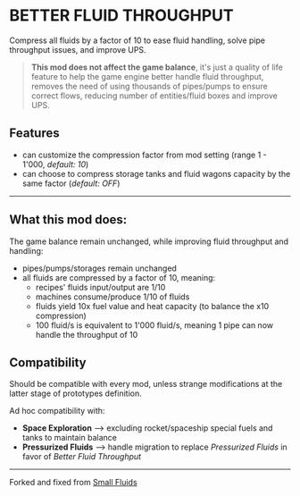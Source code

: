 # BETTER FLUID THROUGHPUT

Compress all fluids by a factor of 10 to ease fluid handling, solve pipe throughput issues, and improve UPS.


> __This mod does not affect the game balance__, it's just a quality of life feature to help the game engine better handle fluid throughput,
> removes the need of using thousands of pipes/pumps to ensure correct flows, reducing number of entities/fluid boxes and improve UPS.

## Features

- can customize the compression factor from mod setting (range 1 - 1'000, *default: 10*)
- can choose to compress storage tanks and fluid wagons capacity by the same factor (*default: OFF*)

---

## What this mod does:
The game balance remain unchanged, while improving fluid throughput and handling:

- pipes/pumps/storages remain unchanged
- all fluids are compressed by a factor of 10, meaning:
  - recipes' fluids input/output are 1/10 
  - machines consume/produce 1/10 of fluids
  - fluids yield 10x fuel value and heat capacity (to balance the x10 compression)
  - 100 fluid/s is equivalent to 1'000 fluid/s, meaning 1 pipe can now handle the throughput of 10


## Compatibility
Should be compatible with every mod, unless strange modifications at the latter stage of prototypes definition.

Ad hoc compatibility with:
- **Space Exploration** --> excluding rocket/spaceship special fuels and tanks to maintain balance
- **Pressurized Fluids** --> handle migration to replace *Pressurized Fluids* in favor of *Better Fluid Throughput* 


---

Forked and fixed from [Small Fluids](https://mods.factorio.com/mod/SmallFluids/discussion/641143422ed1adc2c75d66e4)